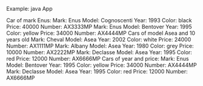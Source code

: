 Example:
java App 

Car of mark Enus: 
Mark: Enus Model: Cognoscenti Year: 1993 Color: black Price: 40000 Number: AX3333MP
Mark: Enus Model: Bentover Year: 1995 Color: yellow Price: 34000 Number: AX4444MP
Cars of model Asea and 10 years old
Mark: Cheval Model: Asea Year: 2002 Color: white Price: 24000 Number: AX1111MP
Mark: Albany Model: Asea Year: 1980 Color: grey Price: 10000 Number: AX2222MP
Mark: Declasse Model: Asea Year: 1995 Color: red Price: 12000 Number: AX6666MP
Cars of year and price:
Mark: Enus Model: Bentover Year: 1995 Color: yellow Price: 34000 Number: AX4444MP
Mark: Declasse Model: Asea Year: 1995 Color: red Price: 12000 Number: AX6666MP